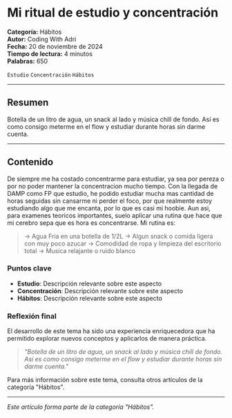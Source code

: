 # Mi ritual de estudio y concentración

**Categoría:** Hábitos  
**Autor:** Coding With Adri  
**Fecha:** 20 de noviembre de 2024  
**Tiempo de lectura:** 4 minutos  
**Palabras:** 650

`Estudio` `Concentración` `Hábitos`

---

## Resumen

Botella de un litro de agua, un snack al lado y música chill de fondo. Así es como consigo meterme en el flow y estudiar durante horas sin darme cuenta.

---

## Contenido

De siempre me ha costado concentrarme para estudiar, ya sea por pereza o por no poder mantener la concentracion mucho tiempo. Con la llegada de DAMP como FP que estudio, he podido estudiar mucha mas cantidad de horas seguidas sin cansarme ni perder el foco, por que realmente estoy estudiando algo que me encanta, por lo que es casi mi hoobie. Aun asi, para examenes teoricos importantes, suelo aplicar una rutina que hace que mi cerebro sepa que es hora es concentrarse.
Mi rutina es:
> -> Agua Fria en una botella de 1/2L
> -> Algun snack o comida ligera con muy poco azucar
> -> Comodidad de ropa y limpieza del escritorio total
> -> Musica relajante o ruido blanco

### Puntos clave

- **Estudio**: Descripción relevante sobre este aspecto
- **Concentración**: Descripción relevante sobre este aspecto
- **Hábitos**: Descripción relevante sobre este aspecto


### Reflexión final

El desarrollo de este tema ha sido una experiencia enriquecedora que ha permitido explorar nuevos conceptos y aplicarlos de manera práctica.

> *"Botella de un litro de agua, un snack al lado y música chill de fondo. Así es como consigo meterme en el flow y estudiar durante horas sin darme cuenta."*

Para más información sobre este tema, consulta otros artículos de la categoría "Hábitos".

---

*Este artículo forma parte de la categoría "Hábitos".*
